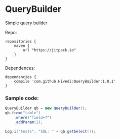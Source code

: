 # QueryBuilder
Simple query builder

Repo:
```
repositories {
	maven {
		url "https://jitpack.io"
	}
}
```

Dependences:
```
dependencies {
	compile 'com.github.Hivedi:QueryBuilder:1.0.1'
}
```


### Sample code:
```java
QueryBuilder qb = new QueryBuilder();
qb.from("table")
	.where("field=?")
	.addParam(1);
	
Log.i("tests", "SQL: " + qb.getSelect());
```
